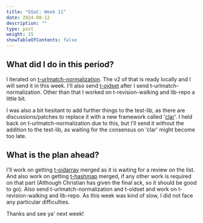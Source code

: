 ```yaml
---
title: "GSoC: Week 11"
date: 2024-08-12
description: ""
type: post
weight: 25
showTableOfContents: false
---
```


## What did I do in this period?

I iterated on [t-urlmatch-normalization](https://github.com/spectre10/git/commit/7e56a101ea3added2203602dffbb3b52442fdb9b). The v2 of that is
ready locally and I will send it in this week. I'll also send [t-oidset](https://github.com/spectre10/git/commit/68e8ee1c7aa1ca7d1996498518bd9a0366372f33) after I send
t-urlmatch-normalization. Other than that I worked on t-revision-walking and lib-repo a
little bit.

I was also a bit hesitant to add further things to the test-lib, as there are discussions/patches
to replace it with a new framework called '[clar](https://lore.kernel.org/git/cover.1722415748.git.ps@pks.im/T/#m82aad1140e86984f3bb6472b9446b45f63880b9a)'. I held back on t-urlmatch-normalization due to this,
but I'll send it without the addition to the test-lib, as waiting for the consensus on 'clar' might
become too late.

## What is the plan ahead?

I'll work on getting [t-oidarray](https://lore.kernel.org/git/20240803132206.72166-1-shyamthakkar001@gmail.com/) merged as it is waiting for a review on the list.
And also work on getting [t-hashmap](https://lore.kernel.org/git/20240803133517.73308-2-shyamthakkar001@gmail.com/) merged, if any other work is required on that part (Although Christian has given the final ack, so it should be good to go).
Also send t-urlmatch-normalization and t-oidset and work on t-revision-walking and lib-repo. As this
week was kind of slow, I did not face any particular difficulties.

Thanks and see ya' next week!
